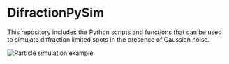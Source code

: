 # DifractionPySim
This repository includes the Python scripts and functions that can be used to simulate diffraction limited spots in the presence of Gaussian noise.


![Particle simulation example]([https://github.com/alexSysBio/PyrticleSim/blob/main/Example_maps_movie_nucleoid_confinement_short.gif](https://github.com/alexSysBio/DifractionPySim/blob/main/Movie_files.gif))
